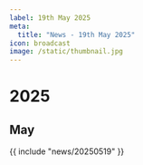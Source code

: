 ```yaml
---
label: 19th May 2025
meta:
  title: "News - 19th May 2025"
icon: broadcast
image: /static/thumbnail.jpg
---
```


# 2025
## May

{{ include "news/20250519" }}